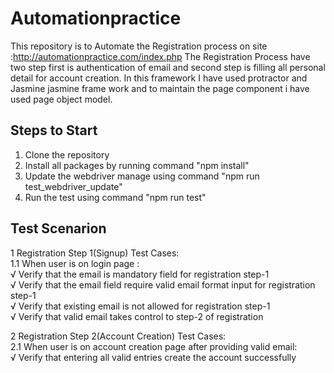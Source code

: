 # Automationpractice

This repository is to Automate the Registration process on site :http://automationpractice.com/index.php
The Registration Process have two step first is authentication of email and second step is filling all personal detail for account creation.
In this framework I have used protractor and Jasmine jasmine frame work and to maintain the page component i have used page object model.

## Steps to Start

1. Clone the repository
2. Install all packages by running command "npm install"
3. Update the webdriver manage using command "npm run test_webdriver_update"
4. Run the test using command "npm run test"

## Test Scenarion

1 Registration Step 1(Signup) Test Cases:  
1.1 When user is on login page :  
√ Verify that the email is mandatory field for registration step-1  
√ Verify that the email field require valid email format input for registration step-1  
√ Verify that existing email is not allowed for registration step-1  
√ Verify that valid email takes control to step-2 of registration  

2 Registration Step 2(Account Creation) Test Cases:  
2.1 When user is on account creation page after providing valid email:  
√ Verify that entering all valid entries create the account successfully  
